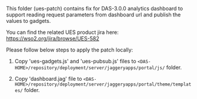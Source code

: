 This folder (ues-patch) contains fix for DAS-3.0.0 analytics dashboard to  support reading request parameters from 
dashboard url and publish the values to gadgets.

You can find the related UES product jira here: https://wso2.org/jira/browse/UES-582

Please follow below steps to apply the patch locally:

1. Copy 'ues-gadgets.js' and 'ues-pubsub.js' files to `<DAS-HOME>/repository/deployment/server/jaggeryapps/portal/js/`
folder.

2. Copy 'dashboard.jag' file to `<DAS-HOME>/repository/deployment/server/jaggeryapps/portal/theme/templates/` folder.